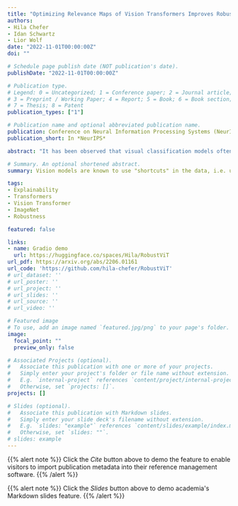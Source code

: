 ```yaml
---
title: "Optimizing Relevance Maps of Vision Transformers Improves Robustness"
authors:
- Hila Chefer
- Idan Schwartz
- Lior Wolf
date: "2022-11-01T00:00:00Z"
doi: ""

# Schedule page publish date (NOT publication's date).
publishDate: "2022-11-01T00:00:00Z"

# Publication type.
# Legend: 0 = Uncategorized; 1 = Conference paper; 2 = Journal article;
# 3 = Preprint / Working Paper; 4 = Report; 5 = Book; 6 = Book section;
# 7 = Thesis; 8 = Patent
publication_types: ["1"]

# Publication name and optional abbreviated publication name.
publication: Conference on Neural Information Processing Systems (NeurIPS)
publication_short: In *NeurIPS*

abstract: "It has been observed that visual classification models often rely mostly on the image background, neglecting the foreground, which hurts their robustness to distribution changes. To alleviate this shortcoming, we propose to monitor the model's relevancy signal and manipulate it such that the model is focused on the foreground object. This is done as a finetuning step, involving relatively few samples consisting of pairs of images and their associated foreground masks. Specifically, we encourage the model's relevancy map (i) to assign lower relevance to background regions, (ii) to consider as much information as possible from the foreground, and (iii) we encourage the decisions to have high confidence. When applied to Vision Transformer (ViT) models, a marked improvement in robustness to domain shifts is observed. Moreover, the foreground masks can be obtained automatically, from a self-supervised variant of the ViT model itself; therefore no additional supervision is required."

# Summary. An optional shortened abstract.
summary: Vision models are known to use "shortcuts" in the data, i.e. use irrelevant cues, such as the image background, to achieve high accuracy. For example, since snowplows often co-occur with snow, a model may learn to classify any vehicle in the snow as a snowplow. In this work, we show that using a very short and simple *few-shot* finetuning process on the relevance maps of a Vision Transformer, we can teach the model *why* the label is correct, and enforce that the predictions are based on the *right* reasons. We demonstrate a significant improvement in the robustness of the Vision Transformers (ViTs) to distribution shifts.  

tags:
- Explainability
- Transformers
- Vision Transformer
- ImageNet
- Robustness

featured: false

links:
- name: Gradio demo
  url: https://huggingface.co/spaces/Hila/RobustViT
url_pdf: https://arxiv.org/abs/2206.01161
url_code: 'https://github.com/hila-chefer/RobustViT'
# url_dataset: ''
# url_poster: ''
# url_project: ''
# url_slides: ''
# url_source: ''
# url_video: ''

# Featured image
# To use, add an image named `featured.jpg/png` to your page's folder. 
image:
  focal_point: ""
  preview_only: false

# Associated Projects (optional).
#   Associate this publication with one or more of your projects.
#   Simply enter your project's folder or file name without extension.
#   E.g. `internal-project` references `content/project/internal-project/index.md`.
#   Otherwise, set `projects: []`.
projects: []

# Slides (optional).
#   Associate this publication with Markdown slides.
#   Simply enter your slide deck's filename without extension.
#   E.g. `slides: "example"` references `content/slides/example/index.md`.
#   Otherwise, set `slides: ""`.
# slides: example
---
```


{{% alert note %}}
Click the *Cite* button above to demo the feature to enable visitors to import publication metadata into their reference management software.
{{% /alert %}}

{{% alert note %}}
Click the *Slides* button above to demo academia's Markdown slides feature.
{{% /alert %}}
